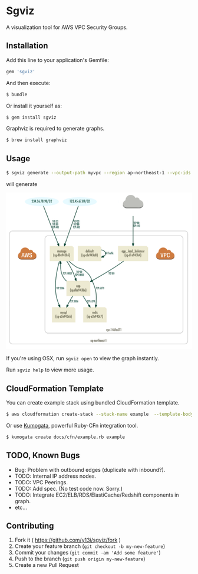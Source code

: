 # Sgviz

A visualization tool for AWS VPC Security Groups.

## Installation

Add this line to your application's Gemfile:

```ruby
gem 'sgviz'
```

And then execute:

```bash
$ bundle
```

Or install it yourself as:

```bash
$ gem install sgviz
```

Graphviz is required to generate graphs.

```bash
$ brew install graphviz
```

## Usage

```bash
$ sgviz generate --output-path myvpc --region ap-northeast-1 --vpc-ids vpc-146fad71
```

will generate

![myvpc](docs/images/1.png)

If you're using OSX, run `sgviz open` to view the graph instantly.

Run `sgviz help` to view more usage.

## CloudFormation Template

You can create example stack using bundled CloudFormation template.

```bash
$ aws cloudformation create-stack --stack-name example  --template-body file:////path/to/this/repo/docs/cfn/example.json
```

Or use [Kumogata](https://github.com/winebarrel/kumogata), powerful Ruby-CFn integration tool.

```bash
$ kumogata create docs/cfn/example.rb example
```

## TODO, Known Bugs

* Bug: Problem with outbound edges (duplicate with inbound?).
* TODO: Internal IP address nodes.
* TODO: VPC Peerings.
* TODO: Add spec. (No test code now. Sorry.)
* TODO: Integrate EC2/ELB/RDS/ElastiCache/Redshift components in graph.
* etc...

## Contributing

1. Fork it ( https://github.com/y13i/sgviz/fork )
2. Create your feature branch (`git checkout -b my-new-feature`)
3. Commit your changes (`git commit -am 'Add some feature'`)
4. Push to the branch (`git push origin my-new-feature`)
5. Create a new Pull Request
